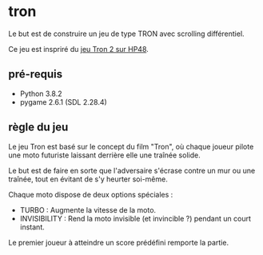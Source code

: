 # tron

Le but est de construire un jeu de type TRON avec scrolling différentiel.

Ce jeu est inspriré du [jeu Tron 2 sur HP48](https://www.hpcalc.org/details/6997).

## pré-requis

- Python 3.8.2
- pygame 2.6.1 (SDL 2.28.4)

## règle du jeu 

Le jeu Tron est basé sur le concept du film "Tron", où chaque joueur pilote une moto futuriste laissant derrière elle une traînée solide.

Le but est de faire en sorte que l'adversaire s'écrase contre un mur ou une traînée, tout en évitant de s'y heurter soi-même. 

Chaque moto dispose de deux options spéciales :
- TURBO : Augmente la vitesse de la moto.
- INVISIBILITY : Rend la moto invisible (et invincible ?) pendant un court instant.

Le premier joueur à atteindre un score prédéfini remporte la partie.
